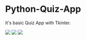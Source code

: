 # Python-Quiz-App
It's basic Quiz App with Tkinter.

<img src="https://user-images.githubusercontent.com/70167500/109085723-46c3ee00-771b-11eb-9eb8-bd5cc4a92cb8.PNG">
<img src="https://user-images.githubusercontent.com/70167500/109085762-58a59100-771b-11eb-9f42-91709f346f65.PNG">
<img src="https://user-images.githubusercontent.com/70167500/109085776-62c78f80-771b-11eb-9e12-1c655a6e894c.PNG">
